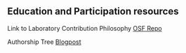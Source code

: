 ## Education and Participation resources

Link to Laboratory Contribution Philosophy  [OSF Repo](https://osf.io/j6ktn/)

Authorship Tree  [Blogpost](https://syntheticdaisies.blogspot.com/2017/03/a-tree-of-deeper-experiences-authorship.html)
